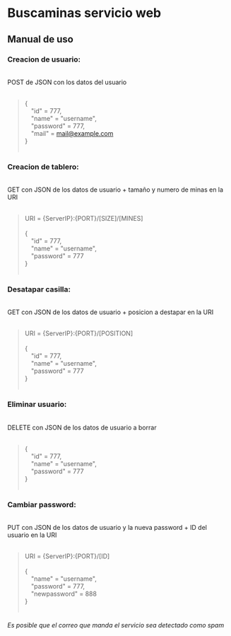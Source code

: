 # Buscaminas servicio web<br>
<h2>Manual de uso</h2>
<h3>Creacion de usuario:</h3><br>
POST de JSON con los datos del usuario<br><br>

>{<br>
>  &emsp;"id" = 777,<br>
>  &emsp;"name" = "username",<br>
>  &emsp;"password" = 777,<br>
>  &emsp;"mail" = mail@example.com<br>
>}<br><br>

<h3>Creacion de tablero:</h3><br>
GET con JSON de los datos de usuario + tamaño y numero de minas en la URI<br><br>

>URI = {ServerIP}:{PORT}/[SIZE]/[MINES]<br><br>
>{<br>
>  &emsp;"id" = 777,<br>
>  &emsp;"name" = "username",<br>
>  &emsp;"password" = 777<br>
>}<br><br>

<h3>Desatapar casilla:</h3><br>
GET con JSON de los datos de usuario + posicion a destapar en la URI<br><br>

>URI = {ServerIP}:{PORT}/[POSITION]<br><br>
>{<br>
>  &emsp;"id" = 777,<br>
>  &emsp;"name" = "username",<br>
>  &emsp;"password" = 777<br>
>}<br><br>

<h3>Eliminar usuario:</h3><br>
DELETE con JSON de los datos de usuario a borrar<br><br>

>{<br>
>  &emsp;"id" = 777,<br>
>  &emsp;"name" = "username",<br>
>  &emsp;"password" = 777<br>
>}<br><br>

<h3>Cambiar password:</h3><br>
PUT con JSON de los datos de usuario y la nueva password + ID del usuario en la URI<br><br>

>URI = {ServerIP}:{PORT}/[ID]<br><br>
>{<br>
>  &emsp;"name" = "username",<br>
>  &emsp;"password" = 777,<br>
>  &emsp;"newpassword" = 888<br>
>}<br><br>

<h6>Es posible que el correo que manda el servicio sea detectado como spam</h6>
